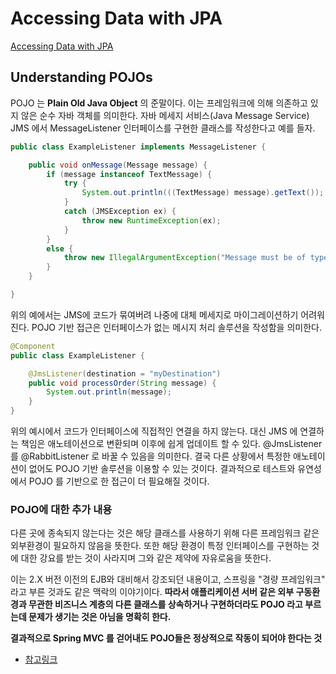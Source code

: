 # Accessing Data with JPA
[Accessing Data with JPA](https://spring.io/guides/gs/accessing-data-jpa/)

## Understanding POJOs
POJO 는 __Plain Old Java Object__ 의 준말이다. 이는 프레임워크에 의해 의존하고 있지 않은 순수 자바 객체를 의미한다. 자바 메세지 서비스(Java Message Service) JMS 에서 MessageListener 인터페이스를 구현한 클래스를 작성한다고 예를 들자.
```JAVA
public class ExampleListener implements MessageListener {

    public void onMessage(Message message) {
        if (message instanceof TextMessage) {
            try {
                System.out.println(((TextMessage) message).getText());
            }
            catch (JMSException ex) {
                throw new RuntimeException(ex);
            }
        }
        else {
            throw new IllegalArgumentException("Message must be of type TextMessage");
        }
    }

}
```
위의 예에서는 JMS에 코드가 묶여버려 나중에 대체 메세지로 마이그레이션하기 어려워진다. POJO 기반 접근은 인터페이스가 없는 메시지 처리 솔루션을 작성함을 의미한다.
```JAVA
@Component
public class ExampleListener {

    @JmsListener(destination = "myDestination")
    public void processOrder(String message) {
    	System.out.println(message);
    }
}
```
위의 예시에서 코드가 인터페이스에 직접적인 연결을 하지 않는다. 대신 JMS 에 연결하는 책임은 애노테이션으로 변환되며 이후에 쉽게 업데이트 할 수 있다. @JmsListener 를 @RabbitListener 로 바꿀 수 있음을 의미한다. 결국 다른 상황에서 특정한 애노테이션이 없어도 POJO 기반 솔루션을 이용할 수 있는 것이다. 결과적으로 테스트와 유연성에서 POJO 를 기반으로 한 접근이 더 필요해질 것이다.

### POJO에 대한 추가 내용 
다른 곳에 종속되지 않는다는 것은 해당 클래스를 사용하기 위해 다른 프레임워크 같은 외부환경이 필요하지 않음을 뜻한다. 또한 해당 환경이 특정 인터페이스를 구현하는 것에 대한 강요를 받는 것이 사라지며 그와 같은 제약에 자유로움을 뜻한다.   
   
이는 2.X 버전 이전의 EJB와 대비해서 강조되던 내용이고, 스프링을 "경량 프레임워크" 라고 부른 것과도 같은 맥락의 이야기이다. __따라서 애플리케이션 서버 같은 외부 구동환경과 무관한 비즈니스 계층의 다른 클래스를 상속하거나 구현하더라도 POJO 라고 부르는데 문제가 생기는 것은 아님을 명확히 한다.__   
   
__결과적으로 Spring MVC 를 걷어내도 POJO들은 정상적으로 작동이 되어야 한다는 것__
- [참고링크](https://jojoldu.tistory.com/28)


